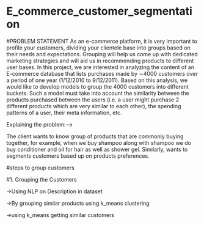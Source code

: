 # E_commerce_customer_segmentation

#PROBLEM STATEMENT
  As an e-commerce platform, it is very important to profile your customers, dividing your clientele base into groups based on their needs and expectations. Grouping will help us come up with dedicated marketing strategies and will aid us in recommending products to different user bases. In this project, we are interested in analyzing the content of an E-commerce database that lists purchases made by ∼4000 customers over a period of one year (1/12/2010 to 9/12/2011). Based on this analysis, we would like to develop models to group the 4000 customers into different buckets. Such a model must take into account the similarity between the products purchased between the users (i.e. a user might purchase 2 different products which are very similar to each other), the spending patterns of a user, their meta information, etc. 

Explaining the problem:-->

The client wants to know group of products that are commonly buying together, for example, when we buy shampoo along with shampoo we do buy conditioner and oil for hair 
as well as shower gel. Similarly, wants to segments customers based up on products preferences.

#steps to group customers

#1. Grouping the Customers

  ->Using NLP on Description in dataset
  
  ->By grouping similar products using k_means clustering
  
  ->using k_means getting similar customers

